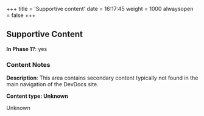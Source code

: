 +++
title = 'Supportive content'
date = 16:17:45
weight = 1000
alwaysopen = false
+++

## Supportive Content

**In Phase 1?**: yes



### Content Notes

**Description**: This area contains secondary content typically not found in the main navigation of the DevDocs site.

**Content type: Unknown**

Unknown


